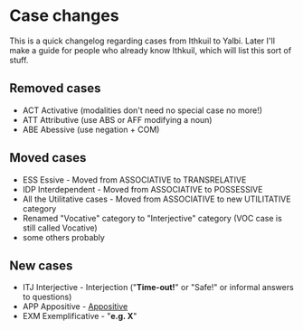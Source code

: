 # Case changes

This is a quick changelog regarding cases from Ithkuil to Yalbi. Later I'll make a guide for people who already know Ithkuil, which will list this sort of stuff.

## Removed cases

* ACT Activative (modalities don't need no special case no more!)
* ATT Attributive (use ABS or AFF modifying a noun)
* ABE Abessive (use negation + COM)

## Moved cases

* ESS Essive - Moved from ASSOCIATIVE to TRANSRELATIVE
* IDP Interdependent - Moved from ASSOCIATIVE to POSSESSIVE
* All the Utilitative cases - Moved from ASSOCIATIVE to new UTILITATIVE category
* Renamed "Vocative" category to "Interjective" category (VOC case is still called Vocative)
* some others probably

## New cases

* ITJ Interjective - Interjection ("**Time-out!**" or "Safe!" or informal answers to questions)
* APP Appositive - [Appositive](http://www.chompchomp.com/terms/appositive.htm)
* EXM Exemplificative - "**e.g. X**"
